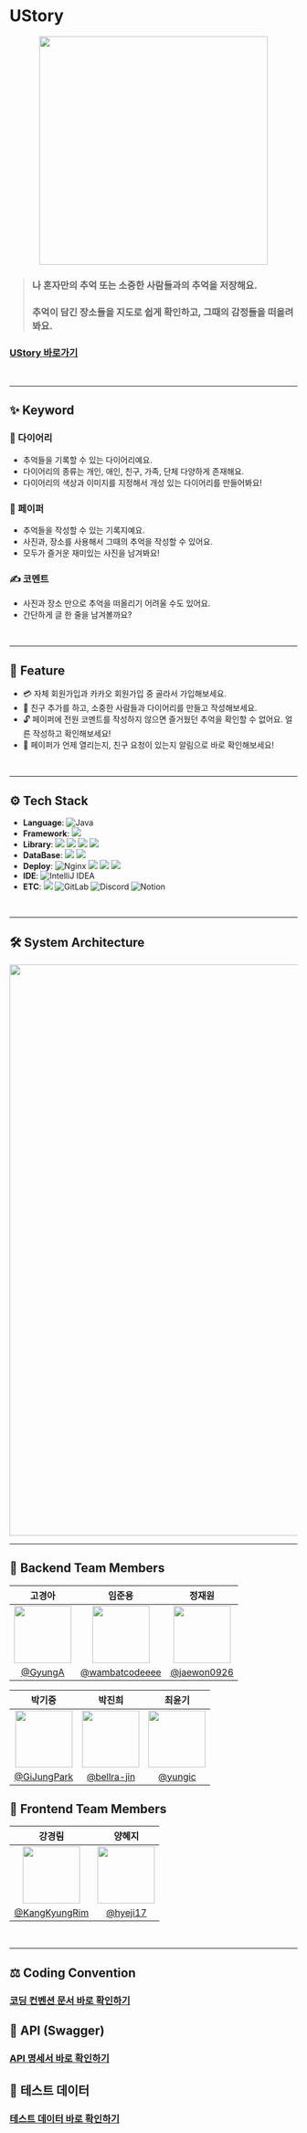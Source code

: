 # UStory
<p align="center">
    <img src="https://kdt-gitlab.elice.io/cloud_track/class_02/web_project3/team02/ustory-backend/uploads/b5d777e60b7568f100165140c8df1198/KakaoTalk_Photo_2024-06-14-04-59-05.png" width="400">
</p>

> ### 나 혼자만의 추억 또는 소중한 사람들과의 추억을 저장해요. <br>
> ### 추억이 담긴 장소들을 지도로 쉽게 확인하고, 그때의 감정들을 떠올려봐요.

### [UStory 바로가기](https://ustory.me)
<br>

---
## ✨️ Keyword
### 📒 다이어리

- 추억들을 기록할 수 있는 다이어리예요.
- 다이어리의 종류는 개인, 애인, 친구, 가족, 단체 다양하게 존재해요.
- 다이어리의 색상과 이미지를 지정해서 개성 있는 다이어리를 만들어봐요!

### 📄 페이퍼

- 추억들을 작성할 수 있는 기록지예요.
- 사진과, 장소를 사용해서 그때의 추억을 작성할 수 있어요.
- 모두가 즐거운 재미있는 사진을 남겨봐요!

### ✍️ 코멘트

- 사진과 장소 만으로 추억을 떠올리기 어려울 수도 있어요.
- 간단하게 글 한 줄을 남겨볼까요?

<br>

---

## 📌 Feature

- 💳 자체 회원가입과 카카오 회원가입 중 골라서 가입해보세요.
- 🤼 친구 추가를 하고, 소중한 사람들과 다이어리를 만들고 작성해보세요.
- 🔓 페이퍼에 전원 코멘트를 작성하지 않으면 즐거웠던 추억을 확인할 수 없어요. 얼른 작성하고 확인해보세요!
- 🔔 페이퍼가 언제 열리는지, 친구 요청이 있는지 알림으로 바로 확인해보세요!

<br>

---

## ⚙️ Tech Stack
- **Language**: ![Java](https://img.shields.io/badge/Java17-%23ED8B00.svg?style=flat&logo=openjdk&logoColor=white)
- **Framework**: <img src="https://img.shields.io/badge/Spring Boot 3.2.5-6DB33F?style=flat&logo=springboot&logoColor=white"/>
- **Library**: <img src="https://img.shields.io/badge/Spring Security-6DB33F?style=flat&logo=springsecurity&logoColor=white"/> <img src="https://img.shields.io/badge/JWT-000000?style=flat&logo=jsonwebtokens&logoColor=white"/> <img src="https://img.shields.io/badge/Spring Data JPA-6DB33F?style=flat&logoColor=white"/> <img src="https://img.shields.io/badge/Query DSL-527FFF?style=flat&logoColor=white"/>
- **DataBase**: <img src="https://img.shields.io/badge/mysql 8.0-4479A1?style=flat&logo=mysql&logoColor=white"/> <img src="https://img.shields.io/badge/redis 7.2-%23DD0031.svg?style=flat&logo=redis&logoColor=white"/>
- **Deploy**: ![Nginx](https://img.shields.io/badge/nginx-%23009639.svg?style=flat&logo=nginx&logoColor=white) <img src="https://img.shields.io/badge/Amazon EC2-FF9900?style=flat&logo=amazonec2&logoColor=white"/> <img src="https://img.shields.io/badge/Amazon RDS-527FFF?style=flat&logo=amazonrds&logoColor=white"/> <img src="https://img.shields.io/badge/Amazon S3-569A31?style=flat&logo=amazons3&logoColor=white"/>
- **IDE**: ![IntelliJ IDEA](https://img.shields.io/badge/IntelliJIDEA-000000.svg?style=flat&logo=intellij-idea&logoColor=white)
- **ETC**: <img src="https://img.shields.io/badge/git-F05032?style=flat&logo=git&logoColor=white"/> ![GitLab](https://img.shields.io/badge/gitlab-%23181717.svg?style=flat&logo=gitlab&logoColor=white) ![Discord](https://img.shields.io/badge/Discord-%235865F2.svg?style=flat&logo=discord&logoColor=white) ![Notion](https://img.shields.io/badge/Notion-%23000000.svg?style=flat&logo=notion&logoColor=white)

<br>

---

## 🛠 System Architecture
<img src="https://kdt-gitlab.elice.io/cloud_track/class_02/web_project3/team02/ustory-backend/uploads/4edb9e6899ca3de17311ca3e8ae84282/SystemArchitecture.png" width="1000"/>

<br>

---

## 👥 Backend Team Members

|                                                                                      **고경아**                                                                                      |                                                                                         **임준용**                                                                                          |                                                                                                                        **정재원**                                                                                                                        |
|:---------------------------------------------------------------------------------------------------------------------------------------------------------------------------------:|:----------------------------------------------------------------------------------------------------------------------------------------------------------------------------------------:|:-----------------------------------------------------------------------------------------------------------------------------------------------------------------------------------------------------------------------------------------------------:|
| <a href="https://github.com/GyungA"><img src="https://i.namu.wiki/i/l0x04r27DjSQmS-WgYk6I5x6IkKMyvZjRMyK5dI3EMoMikzCd2Kfl2SMRdvL3-y4zpxI_qLP-fs3QToSR7AU3g.webp" width="100"></a> | <a href="https://github.com/wambatcodeeee"><img src="https://i.namu.wiki/i/GTnpTVODp_oyQDbDTmkHYHduBH5QIkpSk_Eu7FgcOfEyGG3zpq211gdfqefqNZt3BHYWei4XumV10DfkbeUWAw.webp" width="100"></a> | <a href="https://github.com/jaewon0926"><img src="https://i.namu.wiki/i/8-r9BgfPYasUYDiWms-PCwuAJfVcv3npodctFKWxpOpeiPN8m_HF_v3Weh4OgpHUstAQN6SFkXgIIkYHneNiqyy06frIQD5bqG3ITLkGPnMR4KpDh6-EXXG-Gt_zcE4tDvbgfiXVjK40bfUt0YQzKA.webp" width="100"></a> |
|                                                                       [@GyungA](https://github.com/GyungA)                                                                        |                                                                    [@wambatcodeeee](https://github.com/wambatcodeeee)                                                                    |                                                                                                     [@jaewon0926](https://github.com/jaewon0926)                                                                                                      |                                                                                                 

|                                                                                                                        **박기중**                                                                                                                        |                                                                                                                        **박진희**                                                                                                                        |                                                                                                                      **최윤기**                                                                                                                      |
|:-----------------------------------------------------------------------------------------------------------------------------------------------------------------------------------------------------------------------------------------------------:|:-----------------------------------------------------------------------------------------------------------------------------------------------------------------------------------------------------------------------------------------------------:|:-------------------------------------------------------------------------------------------------------------------------------------------------------------------------------------------------------------------------------------------------:|
| <a href="https://github.com/GiJungPark"><img src="https://i.namu.wiki/i/U2TtaVH9bz8DykOSx5pA6971dxGwwzMPbQzFe4CvFdTFTzVEk9xJWF6TjMGQ0IiIQejl6XkbMvGvdYUUdD0mc_C-Yp3PKZSQruMCBU3PoVCi2jbwh3flj2FfULXpw_62-LtcjBz8l9KALPCZmFRnCQ.webp" width="100"></a> | <a href="https://github.com/bellra-jin"><img src="https://i.namu.wiki/i/SK_oMahBUbHREWPHHIDNUbXPbSLR7ylgZOMNcwrTXk3I2oslWi8RkhEKO824DnZkf7rPTT3DqM-SSh0NI_wxJDd4oJqXTrIdbk5gqfUYvdaw_-CF3GFMlzBmdBelTb97nyBEud8Sj4Dp7Jn3vdmB7g.webp" width="100"></a> | <a href="https://github.com/yungic"><img src="https://i.namu.wiki/i/V6iDOavGqNeYqdc-0pGVVkJw-cqH3Oob-RIqdh9tS5vUQCEcHDF4GRSm7tK9EaXorRZmDUcO76HqWLksq8JYarCZ1LIEjgL3TJE_cCvwyfeQzUu8pF072WB2yCbuwOF9KxXx9o62decCc1d-qC6XEw.webp" width="100"></a> |
|                                                                                                     [@GiJungPark](https://github.com/GiJungPark)                                                                                                      |                                                                                                     [@bellra-jin](https://github.com/bellra-jin)                                                                                                      |                                                                                                       [@yungic](https://github.com/yungic)                                                                                                        |

## 👥 Frontend Team Members

|                                                                                                                         **강경림**                                                                                                                         |                                                                                                                      **양혜지**                                                                                                                       |
|:-------------------------------------------------------------------------------------------------------------------------------------------------------------------------------------------------------------------------------------------------------:|:--------------------------------------------------------------------------------------------------------------------------------------------------------------------------------------------------------------------------------------------------:|
| <a href="https://github.com/KangKyungRim"><img src="https://i.namu.wiki/i/TlyPubxjKlSXuj0iA7vuvph0m9BoCZa0Jr1HiHzdD_0luwrqKvnhuR9QMf4w_01iqAtfOQkE38wCvgGccJPPtdBOlgWCUBKUns4te3b1ouSgNAA86hYt5qbquq80ecDEGtt5s3_n0ZFUE99b1rEU4w.webp" width="100"></a> | <a href="https://github.com/hyeji17"><img src="https://i.namu.wiki/i/ouLHXY13jKD3CIkyB9_-0CUyGMEBBkrmfvP8NtmXYFx0r9YVk_U9Ciz3I5xeb6CG7idy_eUzHbDrCYrUzPd3YwEMeAg1vPrLT965Is4bLwyQHmRYpzw90nraPgKU6MLzV7CXjVwrJfgzFEsxvuJbZA.webp" width="100"></a> |
|                                                                                                          [@KangKyungRim](https://github.com/KangKyungRim)                                                                                                           |                                                                                                                    [@hyeji17](https://github.com/hyeji17)                                                                                                                    |

<br>

---

## ⚖️ Coding Convention

### [코딩 컨벤션 문서 바로 확인하기](https://pickle-grenadilla-f6e.notion.site/85edfed2b654415d9887fb6962b13fa2?pvs=4)

## 📄 API (Swagger)

### [API 명세서 바로 확인하기](http://34.64.93.16:8080/swagger-ui/index.html)

## 🥽 테스트 데이터

### [테스트 데이터 바로 확인하기](https://pickle-grenadilla-f6e.notion.site/aef588b49efc4e4db457ab90429deba0?pvs=4)
